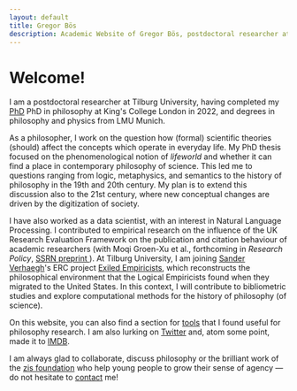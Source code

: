 ```yaml
---
layout: default
title: Gregor Bös
description: Academic Website of Gregor Bös, postdoctoral researcher at Tilburg University, working on phenomenology and philosophy of science and computational approaches to the history of philosophy (of science).
---
```

# Welcome!

I am a postdoctoral researcher at Tilburg University, having completed my [PhD](https://kclpure.kcl.ac.uk/portal/en/theses/founding-science-on-the-lifeworld(405e0ffa-8c83-4ceb-bb04-dbc655b52a42).html "PhD at KCL repository") PhD in philosophy at King's College London in 2022, and degrees in philosophy and physics from LMU Munich.

<!-- Did you ever wonder what the world of your great-grandparents looked like &mdash; to them, not you? Changes in politics and religious beliefs might make for the most dramatic differences, but there are also differences in how we conceive of the natural world.  -->
<!-- I am trying to understand how scientific theories (should) affect the concepts which operate in everyday life.  -->

As a philosopher, I work on the question how (formal) scientific theories (should) affect the concepts which operate in everyday life. 
My PhD thesis focused on the phenomenological notion of *lifeworld* and whether it can find a place in contemporary philosophy of science. This led me to questions ranging from logic, metaphysics, and semantics to the history of philosophy in the 19th and 20th century. My plan is to extend this discussion also to the 21st century, where new conceptual changes are driven by the digitization of society.

I have also worked as a data scientist, with an interest in Natural Language Processing. I contributed to empirical research on the influence of the UK Research Evaluation Framework on the publication and citation behaviour of academic researchers (with Moqi Groen-Xu et al., forthcoming in *Research Policy*, [ SSRN preprint ](https://papers.ssrn.com/sol3/papers.cfm?abstract_id=3083692) ). At Tilburg University, I am joining [Sander Verhaegh](http://www.sanderverhaegh.nl/)'s ERC project [Exiled Empiricists](https://exiledempiricists.wordpress.com/), which reconstructs the philosophical environment that the Logical Empiricists found when they migrated to the United States. In this context, I will contribute to bibliometric studies and explore computational methods for the history of philosophy (of science).

On this website, you can also find a section for [tools](./tools/) that I found useful for philosophy research. I am also lurking on [Twitter](https://twitter.com/gregorboes) and, atom some point, made it to [IMDB](https://www.imdb.com/name/nm6246223/).

I am always glad to collaborate, discuss philosophy or the brilliant work of the <a href="https://zis-reisen.de/en">zis foundation</a> who help young people to grow their sense of agency &mdash; do not hesitate to [contact](./contact/) me!
